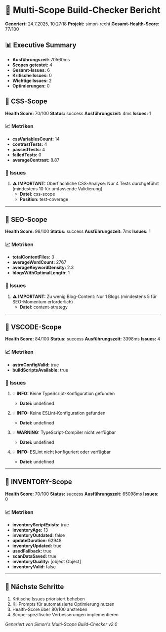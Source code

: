 # 🚀 Multi-Scope Build-Checker Bericht

**Generiert:** 24.7.2025, 10:27:18
**Projekt:** simon-recht
**Gesamt-Health-Score:** 77/100

## 📊 Executive Summary

- **Ausführungszeit:** 70560ms
- **Scopes getestet:** 4
- **Gesamt-Issues:** 6
- **Kritische Issues:** 0
- **Wichtige Issues:** 2
- **Optimierungen:** 0

## 🎯 CSS-Scope

**Health Score:** 70/100
**Status:** success
**Ausführungszeit:** 4ms
**Issues:** 1

### 📈 Metriken

- **cssVariablesCount:** 14
- **contrastTests:** 4
- **passedTests:** 4
- **failedTests:** 0
- **averageContrast:** 8.87

### 🚨 Issues

1. ⚠️ **IMPORTANT:** Oberflächliche CSS-Analyse: Nur 4 Tests durchgeführt (mindestens 10 für umfassende Validierung)
   - **Datei:** css-scope
   - **Position:** test-coverage

---

## 🎯 SEO-Scope

**Health Score:** 98/100
**Status:** success
**Ausführungszeit:** 7ms
**Issues:** 1

### 📈 Metriken

- **totalContentFiles:** 3
- **averageWordCount:** 2767
- **averageKeywordDensity:** 2.3
- **blogsWithOptimalLength:** 1

### 🚨 Issues

1. ⚠️ **IMPORTANT:** Zu wenig Blog-Content: Nur 1 Blogs (mindestens 5 für SEO-Momentum erforderlich)
   - **Datei:** content-strategy

---

## 🎯 VSCODE-Scope

**Health Score:** 84/100
**Status:** success
**Ausführungszeit:** 3398ms
**Issues:** 4

### 📈 Metriken

- **astroConfigValid:** true
- **buildScriptsAvailable:** true

### 🚨 Issues

1. 💡 **INFO:** Keine TypeScript-Konfiguration gefunden
   - **Datei:** undefined

2. 💡 **INFO:** Keine ESLint-Konfiguration gefunden
   - **Datei:** undefined

3. 💡 **WARNING:** TypeScript-Compiler nicht verfügbar
   - **Datei:** undefined

4. 💡 **INFO:** ESLint nicht konfiguriert oder verfügbar
   - **Datei:** undefined

---

## 🎯 INVENTORY-Scope

**Health Score:** 70/100
**Status:** success
**Ausführungszeit:** 65098ms
**Issues:** 0

### 📈 Metriken

- **inventoryScriptExists:** true
- **inventoryAge:** 13
- **inventoryOutdated:** false
- **updateDuration:** 62948
- **inventoryUpdated:** true
- **usedFallback:** true
- **scanDataSaved:** true
- **inventoryQuality:** [object Object]
- **inventoryValid:** false

---

## 🔗 Nächste Schritte

1. Kritische Issues priorisiert beheben
2. KI-Prompts für automatisierte Optimierung nutzen
3. Health-Score über 80/100 anstreben
4. Scope-spezifische Verbesserungen implementieren

*Generiert von Simon's Multi-Scope Build-Checker v2.0*
